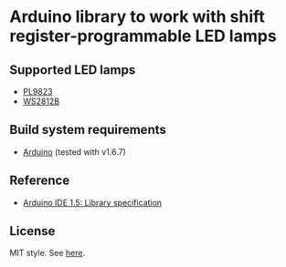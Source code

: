 # Arduino library to work with shift register-programmable LED lamps

## Supported LED lamps

* [PL9823](http://www.led-genial.de/mediafiles//Sonstiges/PL9823.pdf)
* [WS2812B](https://www.adafruit.com/datasheets/WS2812B.pdf)

## Build system requirements

* [Arduino](https://www.arduino.cc/en/Main/Software) (tested with v1.6.7)

## Reference

* [Arduino IDE 1.5: Library specification](https://github.com/arduino/Arduino/wiki/Arduino-IDE-1.5:-Library-specification)

## License

MIT style. See [here](./LICENSE).

